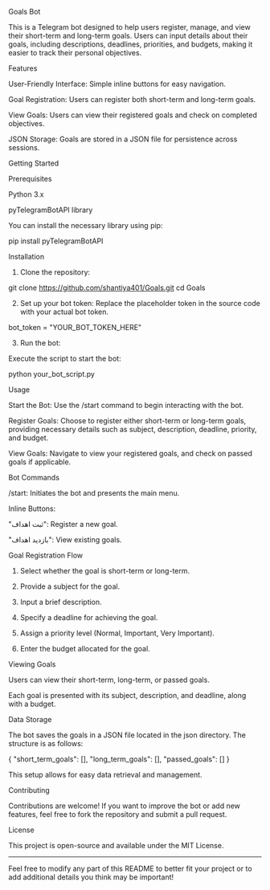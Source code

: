 Goals Bot

This is a Telegram bot designed to help users register, manage, and view their short-term and long-term goals. Users can input details about their goals, including descriptions, deadlines, priorities, and budgets, making it easier to track their personal objectives.

Features

User-Friendly Interface: Simple inline buttons for easy navigation.

Goal Registration: Users can register both short-term and long-term goals.

View Goals: Users can view their registered goals and check on completed objectives.

JSON Storage: Goals are stored in a JSON file for persistence across sessions.


Getting Started

Prerequisites

Python 3.x

pyTelegramBotAPI library


You can install the necessary library using pip:

pip install pyTelegramBotAPI

Installation

1. Clone the repository:

git clone https://github.com/shantiya401/Goals.git
cd Goals


2. Set up your bot token: Replace the placeholder token in the source code with your actual bot token.

bot_token = "YOUR_BOT_TOKEN_HERE"


3. Run the bot:

Execute the script to start the bot:

python your_bot_script.py



Usage

Start the Bot: Use the /start command to begin interacting with the bot.

Register Goals: Choose to register either short-term or long-term goals, providing necessary details such as subject, description, deadline, priority, and budget.

View Goals: Navigate to view your registered goals, and check on passed goals if applicable.


Bot Commands

/start: Initiates the bot and presents the main menu.

Inline Buttons:

"ثبت اهداف": Register a new goal.

"بازدید اهداف": View existing goals.



Goal Registration Flow

1. Select whether the goal is short-term or long-term.


2. Provide a subject for the goal.


3. Input a brief description.


4. Specify a deadline for achieving the goal.


5. Assign a priority level (Normal, Important, Very Important).


6. Enter the budget allocated for the goal.



Viewing Goals

Users can view their short-term, long-term, or passed goals.

Each goal is presented with its subject, description, and deadline, along with a budget.


Data Storage

The bot saves the goals in a JSON file located in the json directory. The structure is as follows:

{
  "short_term_goals": [],
  "long_term_goals": [],
  "passed_goals": []
}

This setup allows for easy data retrieval and management.

Contributing

Contributions are welcome! If you want to improve the bot or add new features, feel free to fork the repository and submit a pull request.

License

This project is open-source and available under the MIT License.


---

Feel free to modify any part of this README to better fit your project or to add additional details you think may be important!

